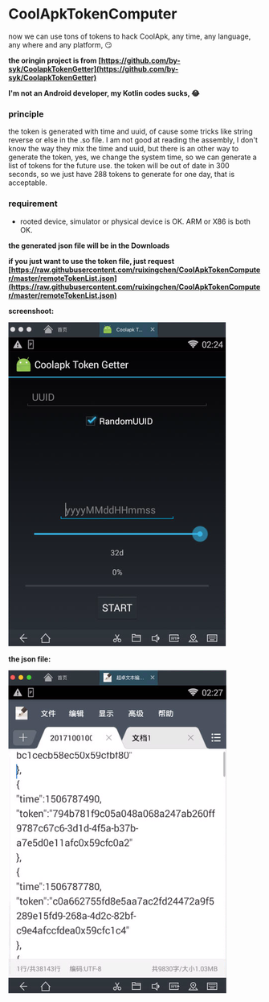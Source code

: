 # CoolApkTokenComputer
now we can use tons of tokens to hack CoolApk, any time, any language, any where and any platform, 😏

**the oringin project is from [https://github.com/by-syk/CoolapkTokenGetter](https://github.com/by-syk/CoolapkTokenGetter)**

**I'm not an Android developer, my Kotlin codes sucks, 😂**

### principle
the token is generated with time and uuid, of cause some tricks like string reverse or else in the .so file. I am not good at reading the assembly, I don't know the way they mix the time and uuid, but there is an other way to generate the token, yes, we change the system time, so we can generate a list of tokens for the future use. the token will be out of date in 300 seconds, so we just have 288 tokens to generate for one day, that is acceptable.

### requirement

* rooted device, simulator or physical device is OK. ARM or X86 is both OK.

**the generated json file will be in the Downloads**

**if you just want to use the token file, just request [https://raw.githubusercontent.com/ruixingchen/CoolApkTokenComputer/master/remoteTokenList.json](https://raw.githubusercontent.com/ruixingchen/CoolApkTokenComputer/master/remoteTokenList.json)**

**screenshoot:**

![](https://github.com/ruixingchen/CoolApkTokenComputer/blob/master/ReadmeImage/mainScreen.png?raw=true)

**the json file:**

![](https://github.com/ruixingchen/CoolApkTokenComputer/blob/master/ReadmeImage/textSample.png?raw=true)

